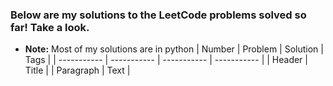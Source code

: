 ### Below are my solutions to the LeetCode problems solved so far! Take a look. 
* **Note:** Most of my solutions are in python
| Number      | Problem     |  Solution    | Tags        |
| ----------- | ----------- |  ----------- | ----------- |
| Header      | Title       |
| Paragraph   | Text        |
